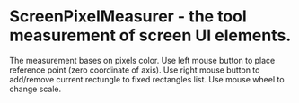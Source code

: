# ScreenPixelMeasurer - the tool measurement of screen UI elements.
The measurement bases on pixels color.
Use left mouse button to place reference point (zero coordinate of axis).
Use right mouse button to add/remove current rectungle to fixed rectangles list.
Use mouse wheel to change scale.
